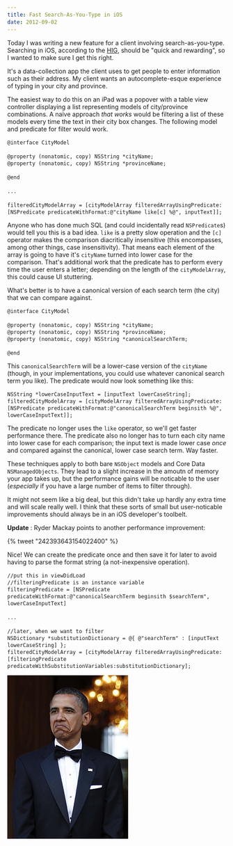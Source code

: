 ```yaml
---
title: Fast Search-As-You-Type in iOS
date: 2012-09-02
---
```


Today I was writing a new feature for a client involving search-as-you-type. Searching in iOS, according to the [HIG](http://developer.apple.com/library/ios/#DOCUMENTATION/UserExperience/Conceptual/MobileHIG/UEBestPractices/UEBestPractices.html#//apple_ref/doc/uid/TP40006556-CH20-SW14), should be "quick and rewarding", so I wanted to make sure I get this right.

It's a data-collection app the client uses to get people to enter information such as their address. My client wants an autocomplete-esque experience of typing in your city and province.

The easiest way to do this on an iPad was a popover with a table view controller displaying a list representing models of city/province combinations. A naïve approach _that works_ would be filtering a list of these models every time the text in their city box changes. The following model and predicate for filter would work.

```
@interface CityModel

@property (nonatomic, copy) NSString *cityName;
@property (nonatomic, copy) NSString *provinceName;

@end

...

filteredCityModelArray = [cityModelArray filteredArrayUsingPredicate:[NSPredicate predicateWithFormat:@"cityName like[c] %@", inputText]];
```

Anyone who has done much SQL (and could incidentally read `NSPredicate`s) would tell you this is a bad idea. `like` is a pretty slow operation and the `[c]` operator makes the comparison diacritically insensitive (this encompasses, among other things, case insensitivity). That means each element of the array is going to have it's `cityName` turned into lower case for the comparison. That's additional work that the predicate has to perform every time the user enters a letter; depending on the length of the `cityModelArray`, this could cause UI stuttering.

What's better is to have a canonical version of each search term (the city) that we can compare against.

```
@interface CityModel

@property (nonatomic, copy) NSString *cityName;
@property (nonatomic, copy) NSString *provinceName;
@property (nonatomic, copy) NSString *canonicalSearchTerm;

@end
```

This `canonicalSearchTerm` will be a lower-case version of the `cityName` (though, in your implementations, you could use whatever canonical search term you like). The predicate would now look something like this:

```
NSString *lowerCaseInputText = [inputText lowerCaseString];
filteredCityModelArray = [cityModelArray filteredArrayUsingPredicate:[NSPredicate predicateWithFormat:@"canonicalSearchTerm beginsith %@", lowerCaseInputText]];
```

The predicate no longer uses the `like` operator, so we'll get faster performance there. The predicate also no longer has to turn each city name into lower case for each comparison; the input text is made lower case _once_ and compared against the canonical, lower case search term. Way faster.

These techniques apply to both bare `NSObject` models and Core Data `NSManagedObjects`. They lead to a slight increase in the amoutn of memory your app takes up, but the performance gains will be noticable to the user (_especially_ if you have a large number of items to filter through).

It might not seem like a big deal, but this didn't take up hardly any extra time and will scale really well. I think that these sorts of small but user-noticable improvements should always be in an iOS developer's toolbelt.

**Update** : Ryder Mackay points to another performance improvement:

{% tweet "242393643154022400" %}

Nice! We can create the predicate once and then save it for later to avoid having to parse the format string (a not-inexpensive operation).

```
//put this in viewDidLoad
//filteringPredicate is an instance variable
filteringPredicate = [NSPredicate predicateWithFormat:@"canonicalSearchTerm beginsith $searchTerm", lowerCaseInputText]

...

//later, when we want to filter
NSDictionary *substitutionDictionary = @{ @"searchTerm" : [inputText lowerCaseString] };
filteredCityModelArray = [cityModelArray filteredArrayUsingPredicate:[filteringPredicate predicateWithSubstitutionVariables:substitutionDictionary];
```

![](C11B981EB6C442618B44A5F754E8DC66.jpg)
